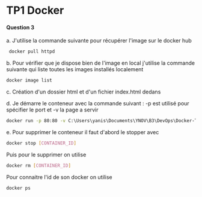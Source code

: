 
# TP1 Docker

#### Question 3 
a. J'utilise la commande suivante pour récupérer l'image sur le docker hub
```bash
 docker pull httpd
```

b. Pour vérifier que je dispose bien de l'image en local j'utilise la commande suivante qui liste toutes les images installés localement
```bash
docker image list
```

c. Création d'un dossier html et d'un fichier index.html dedans

d. Je démarre le conteneur avec la commande suivant : -p est utilisé pour spécifier le port et -v la page a servir
```bash 
docker run -p 80:80 -v C:\Users\yanis\Documents\YNOV\B3\DevOps\Docker-TP1\TP_DOCKER_1\html\:/usr/local/apache2/htdocs/ httpd
```

e. Pour supprimer le conteneur il faut d'abord le stopper avec 
```bash
docker stop [CONTAINER_ID]
```
Puis pour le supprimer on utilise 
```bash
docker rm [CONTAINER_ID]
```
Pour connaitre l'id de son docker on utilise 
```bash
docker ps
```